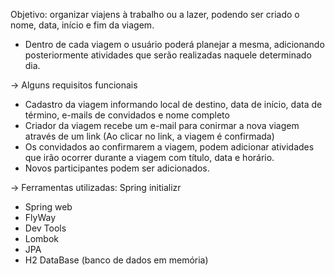 Objetivo: organizar viajens à trabalho ou a lazer, podendo ser criado o nome, data, início e fim da viagem.

- Dentro de cada viagem o usuário poderá planejar a mesma, adicionando posteriormente atividades que serão realizadas naquele determinado dia.

-> Alguns requisitos funcionais
  - Cadastro da viagem informando local de destino, data de início, data de término, e-mails de convidados e nome completo
  - Criador da viagem recebe um e-mail para conirmar a nova viagem através de um link (Ao clicar no link, a viagem é confirmada)
  - Os convidados ao confirmarem a viagem, podem adicionar atividades que irão ocorrer durante a viagem com título, data e horário.
  - Novos participantes podem ser adicionados.

-> Ferramentas utilizadas: Spring initializr
  - Spring web
  - FlyWay
  - Dev Tools
  - Lombok
  - JPA
  - H2 DataBase (banco de dados em memória)
